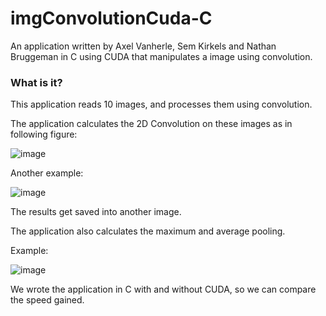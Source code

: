 # imgConvolutionCuda-C

An application written by Axel Vanherle, Sem Kirkels and Nathan Bruggeman in C using CUDA that manipulates a image using convolution.

### What is it?

This application reads 10 images, and processes them using convolution.

The application calculates the 2D Convolution on these images as in following figure:

![image](https://user-images.githubusercontent.com/94362354/197715244-afcae750-128c-4dba-95d8-8c450b977727.png)

Another example:

![image](https://user-images.githubusercontent.com/94362354/197715440-bc4313c3-287a-4676-9046-a6f026218e16.png)


The results get saved into another image.

The application also calculates the maximum and average pooling.

Example:

![image](https://user-images.githubusercontent.com/94362354/197715748-c407534a-eb89-494a-a06e-f54e60475493.png)

We wrote the application in C with and without CUDA, so we can compare the speed gained.
